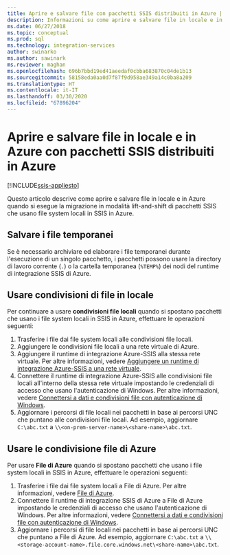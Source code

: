 ```yaml
---
title: Aprire e salvare file con pacchetti SSIS distribuiti in Azure | Microsoft Docs
description: Informazioni su come aprire e salvare file in locale e in Azure quando si esegue la migrazione in modalità lift-and-shift di pacchetti SSIS che usano file system locali in SSIS in Azure
ms.date: 06/27/2018
ms.topic: conceptual
ms.prod: sql
ms.technology: integration-services
author: swinarko
ms.author: sawinark
ms.reviewer: maghan
ms.openlocfilehash: 696b7bbd19ed41aeedaf0cbba683870c04de1b13
ms.sourcegitcommit: 58158eda0aa0d7f87f9d958ae349a14c0ba8a209
ms.translationtype: HT
ms.contentlocale: it-IT
ms.lasthandoff: 03/30/2020
ms.locfileid: "67896204"
---
```

# <a name="open-and-save-files-on-premises-and-in-azure-with-ssis-packages-deployed-in-azure"></a>Aprire e salvare file in locale e in Azure con pacchetti SSIS distribuiti in Azure

[!INCLUDE[ssis-appliesto](../../includes/ssis-appliesto-ssvrpluslinux-asdb-asdw-xxx.md)]



Questo articolo descrive come aprire e salvare file in locale e in Azure quando si esegue la migrazione in modalità lift-and-shift di pacchetti SSIS che usano file system locali in SSIS in Azure.

## <a name="save-temporary-files"></a>Salvare i file temporanei
Se è necessario archiviare ed elaborare i file temporanei durante l'esecuzione di un singolo pacchetto, i pacchetti possono usare la directory di lavoro corrente (`.`) o la cartella temporanea (`%TEMP%`) dei nodi del runtime di integrazione SSIS di Azure.

## <a name="use-on-premises-file-shares"></a>Usare condivisioni di file in locale
Per continuare a usare **condivisioni file locali** quando si spostano pacchetti che usano i file system locali in SSIS in Azure, effettuare le operazioni seguenti:
1.  Trasferire i file dai file system locali alle condivisioni file locali.
2.  Aggiungere le condivisioni file locali a una rete virtuale di Azure.
3.  Aggiungere il runtime di integrazione Azure-SSIS alla stessa rete virtuale. Per altre informazioni, vedere [Aggiungere un runtime di integrazione Azure-SSIS a una rete virtuale](https://docs.microsoft.com/azure/data-factory/join-azure-ssis-integration-runtime-virtual-network).
4.  Connettere il runtime di integrazione Azure-SSIS alle condivisioni file locali all'interno della stessa rete virtuale impostando le credenziali di accesso che usano l'autenticazione di Windows. Per altre informazioni, vedere [Connettersi a dati e condivisioni file con autenticazione di Windows](ssis-azure-connect-with-windows-auth.md).
5.  Aggiornare i percorsi di file locali nei pacchetti in base ai percorsi UNC che puntano alle condivisioni file locali. Ad esempio, aggiornare `C:\abc.txt` a `\\<on-prem-server-name>\<share-name>\abc.txt`.

## <a name="use-azure-file-shares"></a>Usare le condivisione file di Azure
Per usare **File di Azure** quando si spostano pacchetti che usano i file system locali in SSIS in Azure, effettuare le operazioni seguenti:
1.  Trasferire i file dai file system locali a File di Azure. Per altre informazioni, vedere [File di Azure](https://azure.microsoft.com/services/storage/files/).
2.  Connettere il runtime di integrazione SSIS di Azure a File di Azure impostando le credenziali di accesso che usano l'autenticazione di Windows. Per altre informazioni, vedere [Connettersi a dati e condivisioni file con autenticazione di Windows](ssis-azure-connect-with-windows-auth.md).
3.  Aggiornare i percorsi di file locali nei pacchetti in base ai percorsi UNC che puntano a File di Azure. Ad esempio, aggiornare `C:\abc.txt` a `\\<storage-account-name>.file.core.windows.net\<share-name>\abc.txt`.
